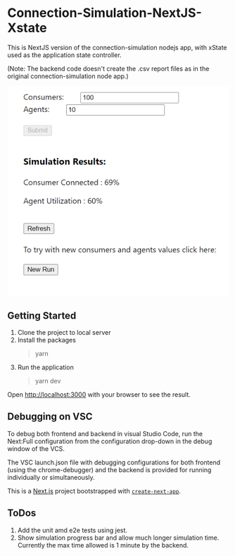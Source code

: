 
# Connection-Simulation-NextJS-Xstate

This is NextJS version of the connection-simulation nodejs app, with xState used as the application state controller.  

(Note: The backend code doesn't create the .csv report files as in the original connection-simulation node app.)

![csn.results.png](https://raw.githubusercontent.com/sroy0101/connection-simulation-nextjs-xstate/main/images/csn.results.PNG)

## Getting Started
1. Clone the project to local server
2. Install the packages 
    > yarn
3. Run the application 
    > yarn dev

Open [http://localhost:3000](http://localhost:3000) with your browser to see the result.


## Debugging on VSC
To debug both frontend and backend in visual Studio Code, run the Next:Full configuration from the configuration drop-down in the debug window of the VCS. 

The VSC launch.json file with debugging configurations for both frontend (using the chrome-debugger) and the backend is provided for running individually or simultaneously. 

This is a [Next.js](https://nextjs.org/) project bootstrapped with [`create-next-app`](https://github.com/vercel/next.js/tree/canary/packages/create-next-app).

## ToDos
1. Add the unit amd e2e tests using jest. 
2. Show simulation progress bar and allow much longer simulation time. Currently the max time allowed is 1 minute by the backend. 
